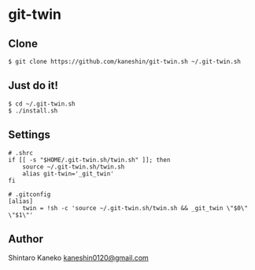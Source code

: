 git-twin
========

## Clone

```
$ git clone https://github.com/kaneshin/git-twin.sh ~/.git-twin.sh
```


## Just do it!

```
$ cd ~/.git-twin.sh
$ ./install.sh
```


## Settings

```
# .shrc
if [[ -s "$HOME/.git-twin.sh/twin.sh" ]]; then
    source ~/.git-twin.sh/twin.sh
    alias git-twin='_git_twin'
fi
```

```
# .gitconfig
[alias]
	twin = !sh -c 'source ~/.git-twin.sh/twin.sh && _git_twin \"$0\" \"$1\"'
```


## Author

Shintaro Kaneko <kaneshin0120@gmail.com>

